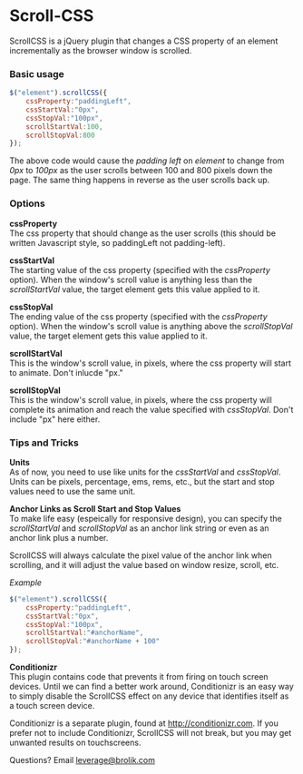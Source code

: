 Scroll-CSS
==========

ScrollCSS is a jQuery plugin that changes a CSS property of an element incrementally as the browser window is scrolled.

### Basic usage

```javascript
$("element").scrollCSS({
    cssProperty:"paddingLeft",
    cssStartVal:"0px",
    cssStopVal:"100px",
    scrollStartVal:100,
    scrollStopVal:800
});
```

The above code would cause the *padding left* on *element* to change from *0px* to *100px* as the user scrolls between 100 and 800 pixels down the page.
The same thing happens in reverse as the user scrolls back up.

### Options

**cssProperty**  
The css property that should change as the user scrolls (this should be written Javascript style, so paddingLeft not padding-left).

**cssStartVal**  
The starting value of the css property (specified with the *cssProperty* option). When the window's scroll value is anything less than the *scrollStartVal* value, the target element gets this value applied to it.

**cssStopVal**  
The ending value of the css property (specified with the *cssProperty* option). When the window's scroll value is anything above the *scrollStopVal* value, the target element gets this value applied to it.

**scrollStartVal**  
This is the window's scroll value, in pixels, where the css property will start to animate. Don't inlucde "px."

**scrollStopVal**  
This is the window's scroll value, in pixels, where the css property will complete its animation and reach the value specified with *cssStopVal*. Don't include "px" here either.

### Tips and Tricks

**Units**  
As of now, you need to use like units for the *cssStartVal* and *cssStopVal*. Units can be pixels, percentage, ems, rems, etc., but the start and stop values need to use the same unit.

**Anchor Links as Scroll Start and Stop Values**  
To make life easy (espeically for responsive design), you can specify the *scrollStartVal* and *scrollStopVal* as an anchor link string or even as an anchor link plus a number.

ScrollCSS will always calculate the pixel value of the anchor link when scrolling, and it will adjust the value based on window resize, scroll, etc.

*Example*
```javascript
$("element").scrollCSS({
    cssProperty:"paddingLeft",
    cssStartVal:"0px",
    cssStopVal:"100px",
    scrollStartVal:"#anchorName",
    scrollStopVal:"#anchorName + 100"
});
```

**Conditionizr**  
This plugin contains code that prevents it from firing on touch screen devices. Until we can find a better work around, Conditionizr is an easy way to simply disable the ScrollCSS effect on any device that identifies itself as a touch screen device.

Conditionizr is a separate plugin, found at http://conditionizr.com. If you prefer not to include Conditionizr, ScrollCSS will not break, but you may get unwanted results on touchscreens.

Questions? Email leverage@brolik.com
